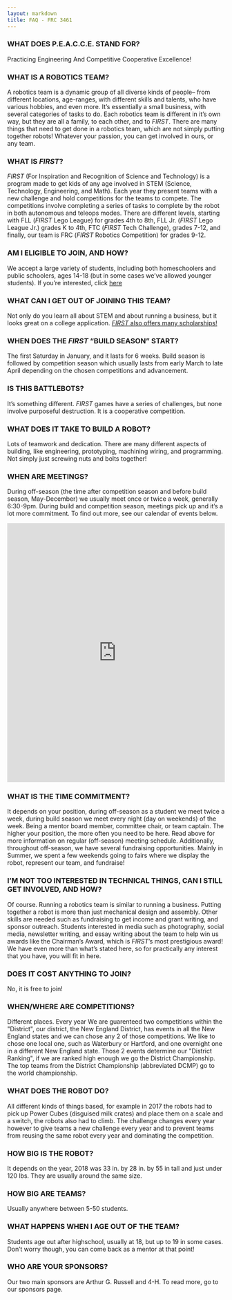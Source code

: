 ```yaml
---
layout: markdown
title: FAQ - FRC 3461
---
```


### **WHAT DOES P.E.A.C.C.E. STAND FOR?**
Practicing Engineering And Competitive Cooperative Excellence!



### **WHAT IS A ROBOTICS TEAM?**
A robotics team is a dynamic group of all diverse kinds of people– from different locations, age-ranges, with different skills and talents, who have various hobbies, and even more. It’s essentially a small business, with several categories of tasks to do. Each robotics team is different in it’s own way, but they are all a family, to each other, and to *FIRST*. There are many things that need to get done in a robotics team, which are not simply putting together robots! Whatever your passion, you can get involved in ours, or any team.



### **WHAT IS *FIRST*?**
*FIRST* (For Inspiration and Recognition of Science and Technology) is a program made to get kids of any age involved in STEM (Science, Technology, Engineering, and Math). Each year they present teams with a new challenge and hold competitions for the teams to compete. The competitions involve completing a series of tasks to complete by the robot in both autonomous and teleops modes. There are different levels, starting with FLL (*FIRST* Lego League) for grades 4th to 8th,  FLL Jr. (*FIRST* Lego League Jr.) grades K to 4th, FTC (*FIRST* Tech Challenge), grades 7-12, and finally, our team is FRC (*FIRST* Robotics Competition) for grades 9-12.



### **AM I ELIGIBLE TO JOIN, AND HOW?**
We accept a large variety of students, including both homeschoolers and public schoolers, ages 14-18 (but in some cases we’ve allowed younger students). If you’re interested, click [here](https://docs.google.com/forms/d/e/1FAIpQLSf-I-r2HuqeCvdwj9XRkW1Ck4lOpqPt3bFdXjb8xnGw3ArFNw/viewform)



### **WHAT CAN I GET OUT OF JOINING THIS TEAM?**
Not only do you learn all about STEM and about running a business, but it looks great on a college application. [*FIRST* also offers many scholarships!](https://www.firstinspires.org/alumni/scholarships)



### **WHEN DOES THE *FIRST* “BUILD SEASON” START?**
The first Saturday in January, and it lasts for 6 weeks. Build season is followed by competition season which usually lasts from early March to late April depending on the chosen competitions and advancement.



### **IS THIS BATTLEBOTS?**
It’s something different. *FIRST* games have a series of challenges, but none involve purposeful destruction. It is a cooperative competition.



### **WHAT DOES IT TAKE TO BUILD A ROBOT?**
Lots of teamwork and dedication. There are many different aspects of building, like engineering, prototyping, machining wiring, and programming. Not simply just screwing nuts and bolts together!



### **WHEN ARE MEETINGS?**
During off-season (the time after competition season and before build season, May-December) we usually meet once or twice a week, generally 6:30-9pm. During build and competition season, meetings pick up and it’s a lot more commitment. To find out more, see our calendar of events below.  
<iframe class="container mx-auto" src="https://calendar.google.com/calendar/embed?height=700&wkst=1&bgcolor=%23ffffff&ctz=America%2FNew_York&showTitle=0&showNav=0&showPrint=0&showTabs=0&showCalendars=0&showTz=1&showDate=1&mode=MONTH&src=dGVhbUBwZWFjY2Uub3Jn&color=%23039BE5" style="border-width:0" width="100%" height="600rem" frameborder="0" scrolling="no"></iframe>



### **WHAT IS THE TIME COMMITMENT?**
It depends on your position, during off-season as a student we meet twice a week, during build season we meet every night (day on weekends) of the week. Being a mentor  board member, committee chair, or team captain. The higher your position, the more often you need to be here. Read above for more information on regular (off-season) meeting schedule. Additionally, throughout off-season, we have several fundraising opportunities. Mainly in Summer, we spent a few weekends going to fairs where we display the robot, represent our team, and fundraise!



### **I’M NOT TOO INTERESTED IN TECHNICAL THINGS, CAN I STILL GET INVOLVED, AND HOW?**
Of course. Running a robotics team is similar to running a business. Putting together a robot is more than just mechanical design and assembly. Other skills are needed such as fundraising to get income and grant writing, and sponsor outreach. Students interested in media such as photography, social media, newsletter writing, and essay writing about the team to help win us awards like the Chairman’s Award, which is *FIRST*’s most prestigious award! We have even more than what’s stated here, so for practically any interest that you have, you will fit in here.




### **DOES IT COST ANYTHING TO JOIN?**
No, it is free to join!



### **WHEN/WHERE ARE COMPETITIONS?**
Different places. Every year We are guarenteed two competitions within the "District", our district, the New England District, has events in all the New England states and we can chose any 2 of those competitions.  We like to chose one local one, such as Waterbury or Hartford, and one overnight one in a different New England state. Those 2 events determine our "District Ranking", if we are ranked high enough we go the District Championship.  The top teams from the District Championship (abbreviated DCMP) go to the world championship.



### **WHAT DOES THE ROBOT DO?**
All different kinds of things based, for example in 2017 the robots had to pick up Power Cubes (disguised milk crates) and place them on a scale and a switch, the robots also had to climb. The challenge changes every year however to give teams a new challenge every year and to prevent teams from reusing the same robot every year and dominating the competition.  



### **HOW BIG IS THE ROBOT?**
It depends on the year, 2018 was 33 in. by 28 in. by 55 in tall and just under 120 lbs. They are usually around the same size.



### **HOW BIG ARE TEAMS?**
Usually anywhere between 5-50 students.



### **WHAT HAPPENS WHEN I AGE OUT OF THE TEAM?**
Students age out after highschool, usually at 18, but up to 19 in some cases. Don’t worry though, you can come back as a mentor at that point!



### **WHO ARE YOUR SPONSORS?**
Our two main sponsors are Arthur G. Russell and 4-H. To read more, go to our sponsors page.